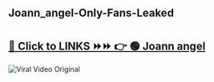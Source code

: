 
 ## Joann_angel-Only-Fans-Leaked

# <h2><a href="https://clipsfans.com/Joann_angel&ref=git">🔗 Click to LINKS ⏩⏩ 👉 🟢 Joann angel </a></h2>

<a href="https://clipsfans.com/Joann_angel&ref=git" rel="nofollow" data-target="animated-image.originalLink"><img src="https://i.ibb.co.com/xMMVF88/686577567.gif" alt="Viral Video Original" style="max-width: 100%; display: inline-block;" data-target="animated-image.originalImage"></a>
